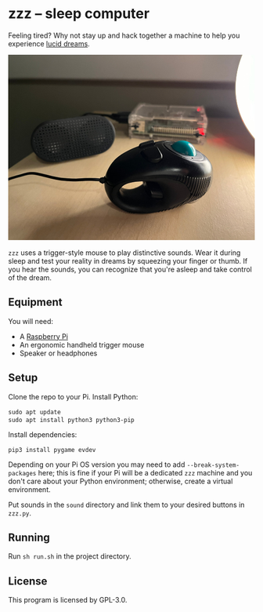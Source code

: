 # zzz – sleep computer

Feeling tired? Why not stay up and hack together a machine to help you experience [lucid dreams](https://en.wikipedia.org/wiki/Lucid_dream).

![zzz in operation](https://github.com/mirthturtle/zzz/blob/main/bedside.jpg "zzz in operation")

`zzz` uses a trigger-style mouse to play distinctive sounds. Wear it during sleep and test your reality in dreams by squeezing your finger or thumb. If you hear the sounds, you can recognize that you're asleep and take control of the dream.

## Equipment

You will need:
- A [Raspberry Pi](https://www.raspberrypi.com/)
- An ergonomic handheld trigger mouse
- Speaker or headphones

## Setup

Clone the repo to your Pi. Install Python:
```
sudo apt update
sudo apt install python3 python3-pip
```
Install dependencies:
```
pip3 install pygame evdev
```
Depending on your Pi OS version you may need to add `--break-system-packages` here; this is fine if your Pi will be a dedicated `zzz` machine and you don't care about your Python environment; otherwise, create a virtual environment.

Put sounds in the `sound` directory and link them to your desired buttons in `zzz.py`.

## Running

Run `sh run.sh` in the project directory.

## License

This program is licensed by GPL-3.0.
